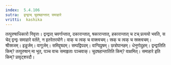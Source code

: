 ```yaml
---
index:  5.4.106
sutra:  द्वन्द्वाच् चुदषहान्तात् समाहारे
vritti:  kashika 
---
```


तत्पुरुषाधिकारो निवृत्तः। द्वन्द्वात् चवर्गान्तात्, दकारान्तात्, षकारान्तात्, हकारान्तात् च टच् प्रत्ययो भवति, स चेद् द्वन्द्वः समाहारे वर्तते, न इतरेतरयोगे। वाक् च त्वक् च वाक्त्वचम्। स्रक् च त्वक् च स्रक्त्वचम्। श्रीस्रजम्। इडूर्जम्। वागूर्जम्। समिद्दृषदम्। सम्पद्विपदम्। वाग्विप्रुषम्। छत्रोपानहम्। धेनुगोदुहम्। द्वन्द्वातिति किम्? तत्पुरुषान् मा भूत्, पञ्च वाचः समाहृताः पञ्चवाक्। चुदषहान्तातिति किम्? वाक्षमित्। समाहारे इति किम्? प्रावृट्शरदौ।

